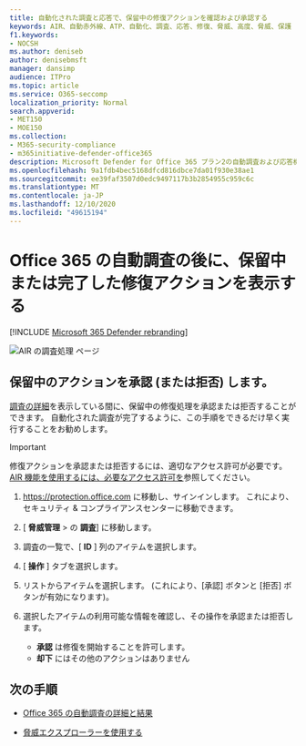 ```yaml
---
title: 自動化された調査と応答で、保留中の修復アクションを確認および承認する
keywords: AIR、自動赤外線、ATP、自動化、調査、応答、修復、脅威、高度、脅威、保護
f1.keywords:
- NOCSH
ms.author: deniseb
author: denisebmsft
manager: dansimp
audience: ITPro
ms.topic: article
ms.service: O365-seccomp
localization_priority: Normal
search.appverid:
- MET150
- MOE150
ms.collection:
- M365-security-compliance
- m365initiative-defender-office365
description: Microsoft Defender for Office 365 プラン2の自動調査および応答機能の修復アクションについて説明します。
ms.openlocfilehash: 9a1fdb4bec5168dfcd816dbce7da01f930e38ae1
ms.sourcegitcommit: ee39faf3507d0edc9497117b3b2854955c959c6c
ms.translationtype: MT
ms.contentlocale: ja-JP
ms.lasthandoff: 12/10/2020
ms.locfileid: "49615194"
---
```

# <a name="view-pending-or-completed-remediation-actions-following-an-automated-investigation-in-office-365"></a>Office 365 の自動調査の後に、保留中または完了した修復アクションを表示する

[!INCLUDE [Microsoft 365 Defender rebranding](../includes/microsoft-defender-for-office.md)]



![AIR の調査処理 ページ](../../media/air-investigationactionspage.png)

## <a name="approve-or-reject-pending-actions"></a>保留中のアクションを承認 (または拒否) します。

[調査の詳細](air-view-investigation-results.md)を表示している間に、保留中の修復処理を承認または拒否することができます。 自動化された調査が完了するように、この手順をできるだけ早く実行することをお勧めします。

> [!IMPORTANT]
> 修復アクションを承認または拒否するには、適切なアクセス許可が必要です。 [AIR 機能を使用するには、必要なアクセス許可を](office-365-air.md#required-permissions-to-use-air-capabilities)参照してください。

1. <https://protection.office.com> に移動し、サインインします。 これにより、セキュリティ & コンプライアンスセンターに移動できます。

2. [ **脅威管理** \> の **調査**] に移動します。

3. 調査の一覧で、[ **ID** ] 列のアイテムを選択します。

4. [ **操作** ] タブを選択します。

5. リストからアイテムを選択します。 (これにより、[承認] ボタンと [拒否] ボタンが有効になります)。

6. 選択したアイテムの利用可能な情報を確認し、その操作を承認または拒否します。
   - **承認** は修復を開始することを許可します。
   - **却下** にはその他のアクションはありません

## <a name="next-steps"></a>次の手順

- [Office 365 の自動調査の詳細と結果](air-view-investigation-results.md)

- [脅威エクスプローラーを使用する](threat-explorer.md)
